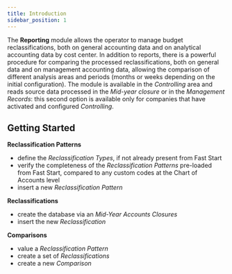 ```yaml
---
title: Introduction 
sidebar_position: 1
---
```


The **Reporting** module allows the operator to manage budget reclassifications, both on general accounting data and on analytical accounting data by cost center. In addition to reports, there is a powerful procedure for comparing the processed reclassifications, both on general data and on management accounting data, allowing the comparison of different analysis areas and periods (months or weeks depending on the initial configuration). The module is available in the *Controlling* area and reads source data processed in the *Mid-year closure* or in the *Management Records*: this second option is available only for companies that have activated and configured *Controlling*.


## Getting Started
**Reclassification Patterns**
- define the *Reclassification Types*, if not already present from Fast Start
- verify the completeness of the *Reclassification Patterns* pre-loaded from Fast Start, compared to any custom codes at the Chart of Accounts level
- insert a new *Reclassification Pattern*

**Reclassifications**
- create the database via an *Mid-Year Accounts Closures*
- insert the new *Reclassification*

**Comparisons**
- value a *Reclassification Pattern*
- create a set of *Reclassifications*
- create a new *Comparison*